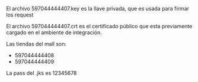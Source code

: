 El archivo 597044444407.key es la llave privada, que es usada para firmar los request

El archivo 597044444407.crt es el certificado público que esta previamente cargado en el ambiente de integración.

Las tiendas del mall son:
- 597044444408
- 597044444409

La pass del .jks es 12345678